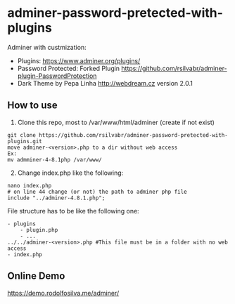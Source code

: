 # adminer-password-pretected-with-plugins

Adminer with custmization: 
- Plugins: https://www.adminer.org/plugins/
- Password Protected: Forked Plugin  https://github.com/rsilvabr/adminer-plugin-PasswordProtection
- Dark Theme by Pepa Linha http://webdream.cz version 2.0.1

## How to use

1. Clone this repo, most to /var/www/html/adminer (create if not exist)

````
git clone https://github.com/rsilvabr/adminer-password-pretected-with-plugins.git 
move adminer-<version>.php to a dir without web access
Ex: 
mv admminer-4-8.1php /var/www/
````
2. Change index.php like the following:
````
nano index.php 
# on line 44 change (or not) the path to adminer php file
include "../adminer-4.8.1.php";
````

File structure has to be like the following one:
````
- plugins
    - plugin.php
    - ...
../../adminer-<version>.php #This file must be in a folder with no web access
- index.php
````

## Online Demo

https://demo.rodolfosilva.me/adminer/
